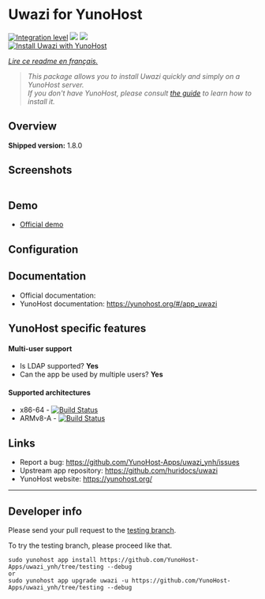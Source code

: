 # Uwazi for YunoHost

[![Integration level](https://dash.yunohost.org/integration/uwazi.svg)](https://dash.yunohost.org/appci/app/uwazi) ![](https://ci-apps.yunohost.org/ci/badges/uwazi.status.svg) ![](https://ci-apps.yunohost.org/ci/badges/uwazi.maintain.svg)  
[![Install Uwazi with YunoHost](https://install-app.yunohost.org/install-with-yunohost.png)](https://install-app.yunohost.org/?app=uwazi)

*[Lire ce readme en français.](./README_fr.md)*

> *This package allows you to install Uwazi quickly and simply on a YunoHost server.  
If you don't have YunoHost, please consult [the guide](https://yunohost.org/#/install) to learn how to install it.*

## Overview


**Shipped version:** 1.8.0

## Screenshots

![]()

## Demo

* [Official demo](https://demo.uwazi.io/)

## Configuration

## Documentation

 * Official documentation: 
 * YunoHost documentation: https://yunohost.org/#/app_uwazi

## YunoHost specific features

#### Multi-user support

* Is LDAP supported? **Yes**
* Can the app be used by multiple users? **Yes**

#### Supported architectures

* x86-64 - [![Build Status](https://ci-apps.yunohost.org/ci/logs/uwazi%20%28Apps%29.svg)](https://ci-apps.yunohost.org/ci/apps/uwazi/)
* ARMv8-A - [![Build Status](https://ci-apps-arm.yunohost.org/ci/logs/uwazi%20%28Apps%29.svg)](https://ci-apps-arm.yunohost.org/ci/apps/uwazi/)

## Links

 * Report a bug: https://github.com/YunoHost-Apps/uwazi_ynh/issues
 * Upstream app repository: https://github.com/huridocs/uwazi
 * YunoHost website: https://yunohost.org/

---

## Developer info

Please send your pull request to the [testing branch](https://github.com/YunoHost-Apps/uwazi_ynh/tree/testing).

To try the testing branch, please proceed like that.
```
sudo yunohost app install https://github.com/YunoHost-Apps/uwazi_ynh/tree/testing --debug
or
sudo yunohost app upgrade uwazi -u https://github.com/YunoHost-Apps/uwazi_ynh/tree/testing --debug
```
